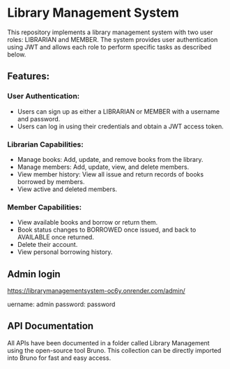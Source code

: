 # Library Management System
This repository implements a library management system with two user roles: LIBRARIAN and MEMBER. The system provides user authentication using JWT and allows each role to perform specific tasks as described below.

## Features:
### User Authentication:
* Users can sign up as either a LIBRARIAN or MEMBER with a username and password.
* Users can log in using their credentials and obtain a JWT access token.
### Librarian Capabilities:
* Manage books: Add, update, and remove books from the library.
* Manage members: Add, update, view, and delete members.
* View member history: View all issue and return records of books borrowed by members.
* View active and deleted members.
### Member Capabilities:
* View available books and borrow or return them.
* Book status changes to BORROWED once issued, and back to AVAILABLE once returned.
* Delete their account.
* View personal borrowing history.

## Admin login 
https://librarymanagementsystem-oc6y.onrender.com/admin/

uername: admin 
password: password

## API Documentation
All APIs have been documented in a folder called Library Management using the open-source tool Bruno. This collection can be directly imported into Bruno for fast and easy access.
